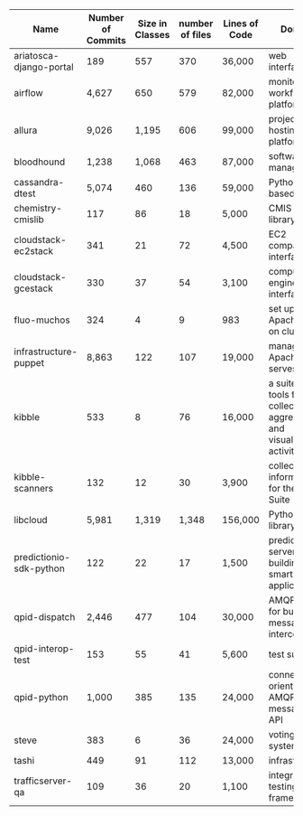 | Name                             | Number of Commits | Size in Classes | number of files | Lines of Code | Domain |
|----------------------------------|-------------------|-----------------|-----------------|---------------|--------|
| ariatosca-django-portal          |               189 |             557 |             370 |        36,000 | web interface | 
| airflow                          |             4,627 |             650 |             579 |        82,000 | monitor workflows platform |
| allura                           |             9,026 |           1,195 |             606 |        99,000 | project hosting platform |
| bloodhound                       |             1,238 |           1,068 |             463 |        87,000 | software management |
| cassandra-dtest                  |             5,074 |             460 |             136 |        59,000 | Python-based tests |
| chemistry-cmislib                |               117 |              86 |              18 |         5,000 | CMIS client library |
| cloudstack-ec2stack              |               341 |              21 |              72 |         4,500 | EC2 compatibility interface |
| cloudstack-gcestack              |               330 |              37 |              54 |         3,100 | compute engine interface |
| fluo-muchos                      |               324 |               4 |               9 |           983 | set up Apache Fluo on cluster|
| infrastructure-puppet            |             8,863 |             122 |             107 |        19,000 | manage Apache serves |
| kibble                           |               533 |               8 |              76 |        16,000 | a suite of tools for collecting, aggregating and visualizing activity |
| kibble-scanners                  |               132 |              12 |              30 |         3,900 | collect information for the Kibble Suite |
| libcloud                         |             5,981 |           1,319 |           1,348 |       156,000 | Python library |
| predictionio-sdk-python          |               122 |              22 |              17 |         1,500 | prediction server for building smart applications |
| qpid-dispatch                    |             2,446 |             477 |             104 |        30,000 | AMQP router for building messaging interconnect |
| qpid-interop-test                |               153 |              55 |              41 |         5,600 | test suites |
| qpid-python                      |             1,000 |             385 |             135 |        24,000 | connection-oriented AMQP messaging API |
| steve                            |               383 |               6 |              36 |        24,000 | voting system |
| tashi                            |               449 |              91 |             112 |        13,000 | infrastructure |
| trafficserver-qa                 |               109 |              36 |              20 |         1,100 | integration testing framework |
